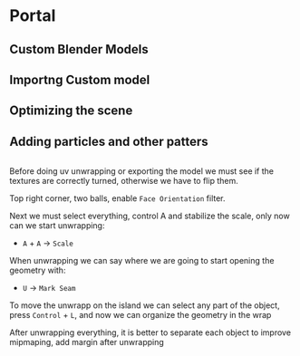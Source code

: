 # Portal

## Custom Blender Models

## Importng Custom model

## Optimizing the scene

## Adding particles and other patters

``` javascript

```


Before doing uv unwrapping or exporting the model we must see if the textures are correctly turned, otherwise we have to flip them.

Top right corner, two balls, enable `Face Orientation` filter.

Next we must select everything, control A and stabilize the scale, only now can we start unwrapping:

* `A` + `A` -> `Scale`

When unwrapping we can say where we are going to start opening the geometry with:

* `U` -> `Mark Seam`

To move the unwrapp on the island we can select any part of the object, press `Control` + `L`, and now we can organize the geometry in the wrap

After unwrapping everything, it is better to separate each object to improve mipmaping, add margin after unwrapping